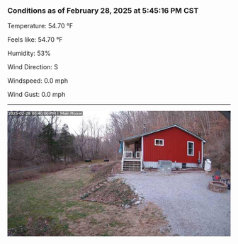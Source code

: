 ### Conditions as of February 28, 2025 at 5:45:16 PM CST 

Temperature: 54.70 &deg;F

Feels like: 54.70 &deg;F

Humidity: 53%

Wind Direction: S

Windspeed: 0.0 mph

Wind Gust: 0.0 mph

---

<img src="./images/latest.jpeg"/>

